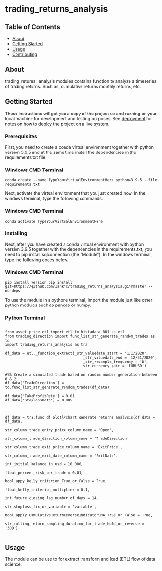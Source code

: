 # trading_returns_analysis

## Table of Contents

- [About](#about)
- [Getting Started](#getting_started)
- [Usage](#usage)
- [Contributing](../CONTRIBUTING.md)

## About <a name = "about"></a>

trading_returns _analysis modules contains function to analyze a timeseries of trading returns. Such as, cumulative returns monthly returns, etc.


## Getting Started <a name = "getting_started"></a>

These instructions will get you a copy of the project up and running on your local machine for development and testing purposes. See [deployment](#deployment) for notes on how to deploy the project on a live system.

### Prerequisites

First, you need to create a conda virtual environment together with python version 3.9.5 and at the same time install the dependencies in the requirements.txt file.

### Windows CMD Terminal
```
conda create --name TypeYourVirtualEnvironmentHere python=3.9.5 --file requirements.txt

```
Next, activate the virtual environment that you just created now. In the windows terminal, type the following commands.

### Windows CMD Terminal
```
conda activate TypeYourVirtualEnvironmentHere

```
### Installing

Next, after you have created a conda virtual environment with python version 3.9.5 together with the dependencies in the requirements.txt, you need to pip install sqlconnection (the "Module"). In the windows terminal, type the following codes below.

### Windows CMD Terminal
```
pip install version pip install git+https://github.com/Iankfc/trading_returns_analysis.git@master --no-deps
```

To use the module in a pythone terminal, import the module just like other python modules such as pandas or numpy.

### Python Terminal
```

from asset_price_etl import etl_fx_histadata_001 as etl
from trading_direction import func_list_str_generate_random_trades as td
import trading_returns_analysis as tra

df_data = etl._function_extract(_str_valuedate_start = '1/1/2020',
                                    _str_valuedate_end = '12/31/2020',
                                    _str_resample_frequency = 'D',
                                    str_currency_pair = 'EURUSD')

#%% Create a simulated trade based on random number generation between 0 & 2
df_data['TradeDirection'] = td.func_list_str_generate_random_trades(df_data)

df_data['TakeProfitRate'] = 0.01
df_data['StoplossRate'] = 0.005



df_data = tra.func_df_plotlychart_generate_returns_analysis(df_data = df_data,
                                                            str_column_trade_entry_price_column_name = 'Open',
                                                        str_column_trade_direction_column_name = 'TradeDirection',
                                                        str_column_trade_exit_price_column_name = 'ExitPrice',
                                                        str_column_trade_exit_date_column_name = 'ExitDate',
                                                        int_initial_balance_in_usd = 10_000,
                                                        float_percent_risk_per_trade = 0.01,
                                                        bool_appy_kelly_criterion_True_or_False = True,
                                                        float_kelly_criterion_multiplier = 0.1,
                                                        int_future_closing_lag_number_of_days = 14,
                                                        str_stoploss_fix_or_variable = 'variable',
                                                        bool_apply_CumulativeReturnReverseIndicatorSMA_True_or_False = True,
                                                        str_rolling_return_sampling_duration_for_trade_hold_or_reverse = '30D')


```


## Usage <a name = "usage"></a>

The module can be use to for extract transform and load (ETL) flow of data science.
